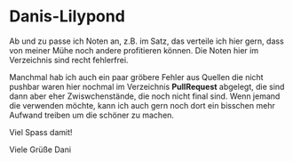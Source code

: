 # Danis-Lilypond

Ab und zu passe ich Noten an, z.B. im Satz, das verteile ich hier gern, dass von meiner Mühe noch andere profitieren können.
Die Noten hier im Verzeichnis sind recht fehlerfrei. 

Manchmal hab ich auch ein paar gröbere Fehler aus Quellen die nicht pushbar waren hier nochmal im Verzeichnis **PullRequest** abgelegt, die sind dann aber eher Zwiswchenstände, die noch nicht final sind. Wenn jemand die verwenden möchte, kann ich auch gern noch dort ein bisschen mehr Aufwand treiben um die schöner zu machen.

Viel Spass damit!

Viele Grüße
Dani
